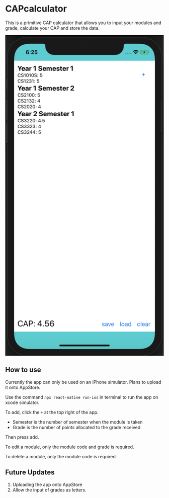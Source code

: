 # CAPcalculator
This is a primitive CAP calculator that allows you to input your modules and grade, calculate your CAP and store the data.

![Screenshot of CAPcalculator](Screenshot.png) 

## How to use
Currently the app can only be used on an iPhone simulator. Plans to upload it onto AppStore. 

Use the command `npx react-native run-ios` in terminal to run the app on xcode simulator. 

To add, click the `+` at the top right of the app.

- Semester is the number of semester when the module is taken 
- Grade is the number of points allocated to the grade received

Then press add.

To edit a module, only the module code and grade is required.

To delete a module, only the module code is required.

## Future Updates
1. Uploading the app onto AppStore
2. Allow the input of grades as letters.


